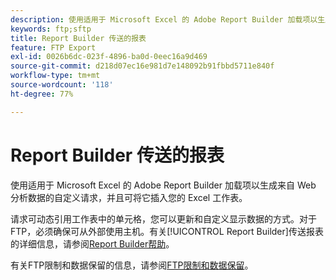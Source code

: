 ```yaml
---
description: 使用适用于 Microsoft Excel 的 Adobe Report Builder 加载项以生成来自 Web 分析数据的自定义请求，并且可将它插入您的 Excel 工作表。
keywords: ftp;sftp
title: Report Builder 传送的报表
feature: FTP Export
exl-id: 0026b6dc-023f-4896-ba0d-0eec16a9d469
source-git-commit: d218d07ec16e981d7e148092b91fbbd5711e840f
workflow-type: tm+mt
source-wordcount: '118'
ht-degree: 77%

---
```


# Report Builder 传送的报表

使用适用于 Microsoft Excel 的 Adobe Report Builder 加载项以生成来自 Web 分析数据的自定义请求，并且可将它插入您的 Excel 工作表。

请求可动态引用工作表中的单元格，您可以更新和自定义显示数据的方式。对于 FTP，必须确保可从外部使用主机。有关[!UICONTROL Report Builder]传送报表的详细信息，请参阅[Report Builder帮助](https://experienceleague.adobe.com/docs/analytics/analyze/report-builder/home.html?lang=zh-Hans)。

有关FTP限制和数据保留的信息，请参阅[FTP限制和数据保留](/help/export/ftp-and-sftp/ftp-limits.md)。

